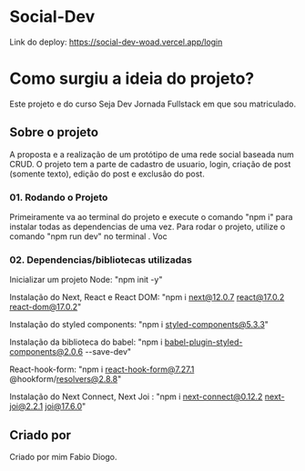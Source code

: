 # Social-Dev
Link do deploy: https://social-dev-woad.vercel.app/login
# Como surgiu a ideia do projeto?

 Este projeto e do curso Seja Dev Jornada Fullstack em que sou matriculado. 

## Sobre o projeto

A proposta e a realização de um protótipo de uma rede social baseada num CRUD.
O projeto tem a parte de cadastro de usuario, login, criação de post (somente texto), edição do post e exclusão do post.

### 01. Rodando o Projeto
Primeiramente va ao terminal do projeto e execute o comando "npm i" para instalar todas as dependencias de uma vez.
Para rodar o projeto, utilize o comando "npm run dev" no terminal  .
Voc


### 02. Dependencias/bibliotecas utilizadas

Inicializar um projeto Node: "npm init -y"

Instalação do Next, React e React DOM: "npm i next@12.0.7 react@17.0.2 react-dom@17.0.2"

Instalação do styled components: "npm i styled-components@5.3.3"

Instalação da biblioteca do babel: "npm i babel-plugin-styled-components@2.0.6 --save-dev"

React-hook-form: "npm i react-hook-form@7.27.1 @hookform/resolvers@2.8.8"

Instalação do Next Connect, Next Joi :  "npm i next-connect@0.12.2 next-joi@2.2.1 joi@17.6.0"



## Criado por

Criado por mim Fabio Diogo.

